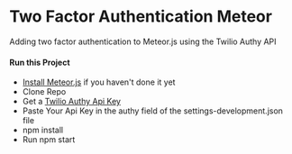 # Two Factor Authentication Meteor
Adding two factor authentication to Meteor.js using the Twilio Authy API

<h4>Run this Project</h1>
<ul>
  <li><a href="https://meteor.com/install">Install Meteor.js</a> if you haven't done it yet</li>
  <li>Clone Repo</li>
  <li>Get a <a href="https://twilio.com/authy">Twilio Authy Api Key</a></li>
  <li>Paste Your Api Key in the authy field of the settings-development.json file</li>
  <li>npm install</li>
  <li>Run npm start</li>
</ul>
